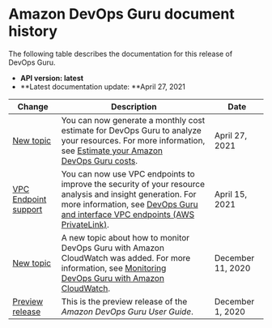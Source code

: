 # Amazon DevOps Guru document history<a name="doc-history"></a>

The following table describes the documentation for this release of DevOps Guru\.
+ **API version: latest**
+ **Latest documentation update: **April 27, 2021

| Change | Description | Date | 
| --- |--- |--- |
| [New topic](#doc-history) | You can now generate a monthly cost estimate for DevOps Guru to analyze your resources\. For more information, see [Estimate your Amazon DevOps Guru costs](https://docs.aws.amazon.com/devops-guru/latest/userguide/cost-estimate.html)\. | April 27, 2021 | 
| [VPC Endpoint support](#doc-history) | You can now use VPC endpoints to improve the security of your resource analysis and insight generation\. For more information, see [DevOps Guru and interface VPC endpoints \(AWS PrivateLink\)](https://docs.aws.amazon.com/devops-guru/latest/userguide/vpc-interface-endpoints)\. | April 15, 2021 | 
| [New topic](#doc-history) | A new topic about how to monitor DevOps Guru with Amazon CloudWatch was added\. For more information, see [Monitoring DevOps Guru with Amazon CloudWatch](https://docs.aws.amazon.com/devops-guru/latest/userguide/monitoring-cloudwatch.html)\. | December 11, 2020 | 
| [Preview release](#doc-history) | This is the preview release of the *Amazon DevOps Guru User Guide*\. | December 1, 2020 | 